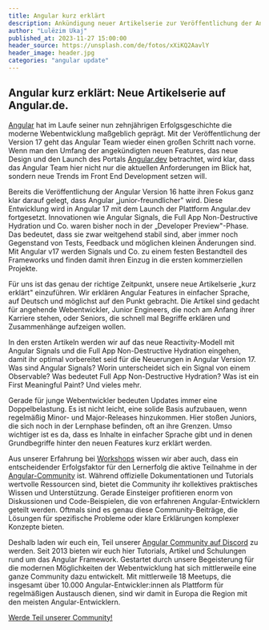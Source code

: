 ```yaml
---
title: Angular kurz erklärt
description: Ankündigung neuer Artikelserie zur Veröffentlichung der Angular Version 17
author: "Lulëzim Ukaj"
published_at: 2023-11-27 15:00:00
header_source: https://unsplash.com/de/fotos/xXiKQ2AavlY
header_image: header.jpg
categories: "angular update"
---
```


## Angular kurz erklärt: Neue Artikelserie auf Angular.de.

[Angular](https://angular.io/) hat im Laufe seiner nun zehnjährigen Erfolgsgeschichte die moderne Webentwicklung maßgeblich geprägt. Mit der Veröffentlichung der Version 17 geht das Angular Team wieder einen großen Schritt nach vorne. Wenn man den Umfang der angekündigten neuen Features, das neue Design und den Launch des Portals [Angular.dev](https://angular.dev/) betrachtet, wird klar, dass das Angular Team hier nicht nur die aktuellen Anforderungen im Blick hat, sondern neue Trends im Front End Development setzen will.

Bereits die Veröffentlichung der Angular Version 16 hatte ihren Fokus ganz klar darauf gelegt, dass Angular „junior-freundlicher" wird. Diese Entwicklung wird in Angular 17 mit dem Launch der Plattform Angular.dev fortgesetzt. Innovationen wie Angular Signals, die Full App Non-Destructive Hydration und Co. waren bisher noch in der „Developer Preview"-Phase. Das bedeutet, dass sie zwar weitgehend stabil sind, aber immer noch Gegenstand von Tests, Feedback und möglichen kleinen Änderungen sind. Mit Angular v17 werden Signals und Co. zu einem festen Bestandteil des Frameworks und finden damit ihren Einzug in die ersten kommerziellen Projekte.

Für uns ist das genau der richtige Zeitpunkt, unsere neue Artikelserie „kurz erklärt" einzuführen. Wir erklären Angular Features in einfacher Sprache, auf Deutsch und möglichst auf den Punkt gebracht. Die Artikel sind gedacht für angehende Webentwickler, Junior Engineers, die noch am Anfang ihrer Karriere stehen, oder Seniors, die schnell mal Begriffe erklären und Zusammenhänge aufzeigen wollen.

In den ersten Artikeln werden wir auf das neue Reactivity-Modell mit Angular Signals und die Full App Non-Destructive Hydration eingehen, damit ihr optimal vorbereitet seid für die Neuerungen in Angular Version 17. Was sind Angular Signals? Worin unterscheidet sich ein Signal von einem Observable? Was bedeutet Full App Non-Destructive Hydration? Was ist ein First Meaningful Paint? Und vieles mehr.

Gerade für junge Webentwickler bedeuten Updates immer eine Doppelbelastung. Es ist nicht leicht, eine solide Basis aufzubauen, wenn regelmäßig Minor- und Major-Releases hinzukommen. Hier stoßen Juniors, die sich noch in der Lernphase befinden, oft an ihre Grenzen. Umso wichtiger ist es da, dass es Inhalte in einfacher Sprache gibt und in denen Grundbegriffe hinter den neuen Features kurz erklärt werden.

Aus unserer Erfahrung bei [Workshops](https://workshops.de/) wissen wir aber auch, dass ein entscheidender Erfolgsfaktor für den Lernerfolg die aktive Teilnahme in der [Angular-Community](https://angular.de/) ist. Während offizielle Dokumentationen und Tutorials wertvolle Ressourcen sind, bietet die Community ihr kollektives praktisches Wissen und Unterstützung. Gerade Einsteiger profitieren enorm von Diskussionen und Code-Beispielen, die von erfahrenen Angular-Entwicklern geteilt werden. Oftmals sind es genau diese Community-Beiträge, die Lösungen für spezifische Probleme oder klare Erklärungen komplexer Konzepte bieten.

Deshalb laden wir euch ein, Teil unserer [Angular Community auf Discord](https://workshops.de/join-discord) zu werden. Seit 2013 bieten wir euch hier Tutorials, Artikel und Schulungen rund um das Angular Framework. Gestartet durch unsere Begeisterung für die modernen Möglichkeiten der Webentwicklung hat sich mittlerweile eine ganze Community dazu entwickelt. Mit mittlerweile 18 Meetups, die insgesamt über 10.000 Angular-Entwickler:innen als Plattform für regelmäßigen Austausch dienen, sind wir damit in Europa die Region mit den meisten Angular-Entwicklern.

[Werde Teil unserer Community!](https://workshops.de/join-discord)
